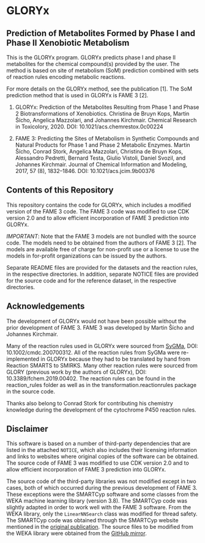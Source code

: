 # GLORYx

## Prediction of Metabolites Formed by Phase I and Phase II Xenobiotic Metabolism

This is the GLORYx program. GLORYx predicts phase I and phase II metabolites for the chemical compound(s) provided by the user. The method is based on site of metabolism (SoM) prediction combined with sets of reaction rules encoding metabolic reactions. 

For more details on the GLORYx method, see the publication [1]. The SoM prediction method that is used in GLORYx is FAME 3 [2]. 

1. GLORYx: Prediction of the Metabolites Resulting from Phase 1 and Phase 2 Biotransformations of Xenobiotics. Christina de Bruyn Kops, Martin Šícho, Angelica Mazzolari, and Johannes Kirchmair.
   Chemical Research in Toxicolory, 2020.
   DOI: 10.1021/acs.chemrestox.0c00224

2. FAME 3: Predicting the Sites of Metabolism in Synthetic Compounds and Natural Products for Phase 1 and Phase 2 Metabolic Enzymes. 
   Martin Šícho, Conrad Stork, Angelica Mazzolari, Christina de Bruyn Kops, Alessandro Pedretti, Bernard Testa, Giulio Vistoli, Daniel Svozil, and Johannes Kirchmair.
   Journal of Chemical Information and Modeling, 2017, 57 (8), 1832–1846.
   DOI: 10.1021/acs.jcim.9b00376
   
## Contents of this Repository

This repository contains the code for GLORYx, which includes a modified version of the FAME 3 code. The FAME 3 code was modified to use CDK version 2.0 and to allow efficient incorporation of FAME 3 prediction into GLORYx.

*IMPORTANT*: Note that the FAME 3 models are not bundled with the source code. The models need to be obtained from the authors of FAME 3 [2]. The models are available free of charge for non-profit use or
a license to use the models in for-profit organizations can be issued by the authors.

Separate README files are provided for the datasets and the reaction rules, in the respective directories. In addition, separate NOTICE files are provided for the source code and for the reference dataset, in the respective directories.

## Acknowledgements

The development of GLORYx would not have been possible without the prior development of FAME 3. FAME 3 was developed by Martin Šícho and Johannes Kirchmair. 

Many of the reaction rules used in GLORYx were sourced from [SyGMa](https://pypi.org/project/SyGMa/), DOI: 10.1002/cmdc.200700312. All of the reaction rules from SyGMa were re-implemented in GLORYx because they had to be translated by hand from Reaction SMARTS to SMIRKS. Many other reaction rules were sourced from GLORY (previous work by the authors of GLORYx), DOI: 10.3389/fchem.2019.00402. The reaction rules can be found in the reaction_rules folder as well as in the transformation.reactionrules package in the source code.

Thanks also belong to Conrad Stork for contributing his chemistry knowledge during the development of the cytochrome P450 reaction rules.

## Disclaimer

This software is based on a number of third-party dependencies that are listed in the attached 
`NOTICE`, which also includes their licensing information and 
links to websites where original copies of the software can be obtained. 
The source code of FAME 3 was modified to use CDK version 2.0 and to allow efficient incorporation of FAME 3 prediction into GLORYx.

The source code of the third-party libraries was not modified except in two cases, both of which occurred during the previous development of FAME 3.
These exceptions were the SMARTCyp software
and some classes from the WEKA machine learning library (version 3.8). 
The SMARTCyp code was slightly adapted 
in order to work well with the FAME 3 software.
From the WEKA library, only the `LinearNNSearch` class
was modified for thread safety.
The SMARTCyp code was
 obtained through the SMARTCyp website mentioned in the 
[original publication](https://academic.oup.com/bioinformatics/article/26/23/2988/221339).
The source files to be modified from the WEKA library were obtained from the 
[GitHub mirror](https://github.com/Waikato/weka-3.8).